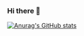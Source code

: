 ### Hi there 👋

[![Anurag's GitHub stats](https://github-readme-stats.vercel.app/api?username=kimbactran)](https://github.com/kimbactran/github-readme-stats)
<!--
**kimbactran/kimbactran** is a ✨ _special_ ✨ repository because its `README.md` (this file) appears on your GitHub profile.

Here are some ideas to get you started:

- 🔭 I’m currently working on ...
- 🌱 I’m currently learning ...
- 👯 I’m looking to collaborate on ...
- 🤔 I’m looking for help with ...
- 💬 Ask me about ...
- 📫 How to reach me: ...
- 😄 Pronouns: ...
- ⚡ Fun fact: ...
-->
